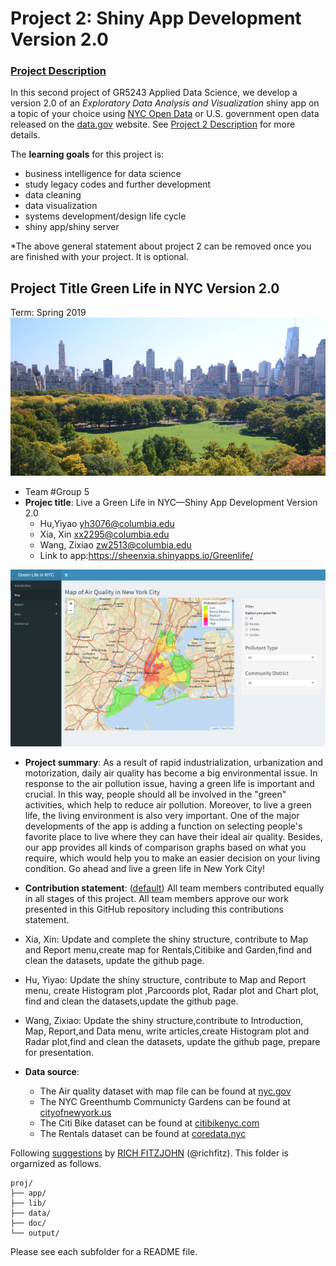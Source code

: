 # Project 2: Shiny App Development Version 2.0

### [Project Description](doc/project2_desc.md)

In this second project of GR5243 Applied Data Science, we develop a version 2.0 of an *Exploratory Data Analysis and Visualization* shiny app on a topic of your choice using [NYC Open Data](https://opendata.cityofnewyork.us/) or U.S. government open data released on the [data.gov](https://data.gov/) website. See [Project 2 Description](doc/project2_desc.md) for more details.  

The **learning goals** for this project is:

- business intelligence for data science
- study legacy codes and further development
- data cleaning
- data visualization
- systems development/design life cycle
- shiny app/shiny server

*The above general statement about project 2 can be removed once you are finished with your project. It is optional.

## Project Title Green Life in NYC Version 2.0
Term: Spring 2019
![screenshot](doc/image_nyc.jpg)
+ Team #Group 5
+ **Projec title**: Live a Green Life in NYC—Shiny App Development Version 2.0
	+ Hu,Yiyao yh3076@columbia.edu
	+ Xia, Xin xx2295@columbia.edu
	+ Wang, Zixiao zw2513@columbia.edu
	+ Link to app:https://sheenxia.shinyapps.io/Greenlife/
	
![screenshot](doc/green2.0Screenshot.png)

+ **Project summary**: As a result of rapid industrialization, urbanization and motorization, daily air quality has become a big environmental issue. In response to the air pollution issue, having a green life is important and crucial. In this way, people should all be involved in the "green" activities, which help to reduce air pollution. Moreover, to live a green life, the living environment is also very important. One of the major developments of the app is adding a function on selecting people's favorite place to live where they can have their ideal air quality. Besides, our app provides all kinds of comparison graphs based on what you require, which would help you to make an easier decision on your living condition. Go ahead and live a green life in New York City!

+ **Contribution statement**: ([default](doc/a_note_on_contributions.md)) All team members contributed equally in all stages of this project. All team members approve our work presented in this GitHub repository including this contributions statement. 
+ Xia, Xin: Update and complete the shiny structure, contribute to Map and Report menu,create map for Rentals,Citibike and Garden,find and clean the datasets, update the github page.
+ Hu, Yiyao: Update the shiny structure, contribute to Map and Report menu, create Histogram plot ,Parcoords plot, Radar plot and Chart plot, find and clean the datasets,update the github page.
+ Wang, Zixiao: Update the shiny structure,contribute to Introduction, Map, Report,and Data menu, write articles,create Histogram plot and Radar plot,find and clean the datasets, update the github page, prepare for presentation.

+ **Data source**: 
	+ The Air quality dataset with map file can be found at [nyc.gov](http://a816-dohbesp.nyc.gov/IndicatorPublic/PublicTracking.aspx)
	+ The NYC Greenthumb Communicty Gardens can be found at [cityofnewyork.us](https://data.cityofnewyork.us/Environment/NYC-Greenthumb-Community-Gardens/ajxm-kzmj)
	+ The Citi Bike dataset can be found at [citibikenyc.com](https://www.citibikenyc.com/system-data)
	+ The Rentals dataset can be found at [coredata.nyc](http://app.coredata.nyc/?mlb=false&ntii=rent_asking_med&ntr=Community%20District&mz=14&vtl=https%3A%2F%2Fthefurmancenter.carto.com%2Fu%2Fnyufc%2Fapi%2Fv2%2Fviz%2F691a2b7c-94d7-46ac-ac4d-9a589cb2c6ed%2Fviz.json&mln=true&mlp=true&mlat=40.718&ptsb=&nty=2017&mb=roadmap&pf=%7B%22subsidies%22%3Atrue%7D&md=table&mlv=false&mlng=-73.996&btl=Borough&atp=neighborhoods#)

Following [suggestions](http://nicercode.github.io/blog/2013-04-05-projects/) by [RICH FITZJOHN](http://nicercode.github.io/about/#Team) (@richfitz). This folder is orgarnized as follows.


```
proj/
├── app/
├── lib/
├── data/
├── doc/
└── output/
```

Please see each subfolder for a README file.

